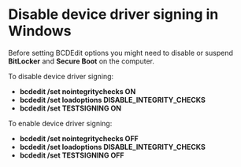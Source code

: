 Disable device driver signing in Windows
=====

Before setting BCDEdit options you might need to disable or suspend **BitLocker** and **Secure Boot** on the computer.

To disable device driver signing:

- **bcdedit /set nointegritychecks ON** 
- **bcdedit /set loadoptions DISABLE_INTEGRITY_CHECKS** 
- **bcdedit /set TESTSIGNING ON**

To enable device driver signing:

- **bcdedit /set nointegritychecks OFF**
- **bcdedit /set loadoptions DISABLE_INTEGRITY_CHECKS**
- **bcdedit /set TESTSIGNING OFF**

